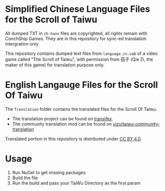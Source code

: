 # Simplified Chinese Language Files for the Scroll of Taiwu

All dumped TXT in `zh-hans` files are copyrighted, all rights remain with ConchShip Games. They are in this repository for sync-ed translation intergration only. 

This repository contains dumped text files from `language_cn.uab` of a video game called "The Scroll of Taiwu",
with permission from 茄子 (Qie Zi, the maker of this game) for translation purpose only.

# English Langauge Files for the Scroll Of Taiwu
The `Translation` folder contains the translated files for the Scroll Of Taiwu.

* The translation project can be found on [transifex](https://www.transifex.com/taiwu-community-translation/the-scroll-of-taiwu/).
* The community translation mod can be found on [vizv/taiwu-community-translation](https://github.com/vizv/taiwu-community-translation)

Translated portion in this repository is distributed under [CC BY 4.0](https://creativecommons.org/licenses/by/4.0/).


# Usage
1. Run NuGet to get missing packages
2. Build the file
3. Run the build and pass your TaiWu Directory as the first param
